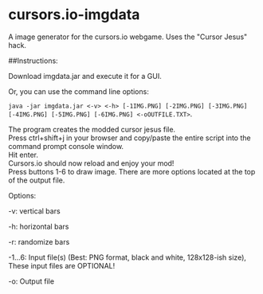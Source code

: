 cursors.io-imgdata
==================

A image generator for the cursors.io webgame. Uses the "Cursor Jesus" hack.

##Instructions:

Download imgdata.jar and execute it for a GUI.

Or, you can use the command line options:

`java -jar imgdata.jar <-v> <-h> [-1IMG.PNG] [-2IMG.PNG] [-3IMG.PNG] [-4IMG.PNG] [-5IMG.PNG] [-6IMG.PNG] <-oOUTFILE.TXT>`.

The program creates the modded cursor jesus file.<br>
Press ctrl+shift+j in your browser and copy/paste the entire script into the command prompt console window.<br>
Hit enter.<br>
Cursors.io should now reload and enjoy your mod!<br>
Press buttons 1-6 to draw image. There are more options located at the top of the output file.<br>

Options:

-v: vertical bars

-h: horizontal bars

-r: randomize bars

-1...6: Input file(s) (Best: PNG format, black and white, 128x128-ish size), These input files are OPTIONAL!

-o: Output file
